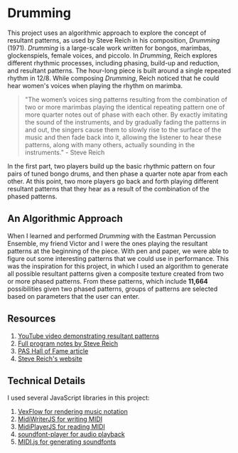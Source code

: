 # Drumming

This project uses an algorithmic approach to explore the concept of resultant patterns, as used by Steve Reich in his composition, *Drumming* (1971). *Drumming* is a large-scale work written for bongos, marimbas, glockenspiels, female voices, and piccolo. In *Drumming*, Reich explores different rhythmic processes, including phasing, build-up and reduction, and resultant patterns. The hour-long piece is built around a single repeated rhythm in 12/8. While composing *Drumming*, Reich noticed that he could hear women's voices when playing the rhythm on marimba.

> "The women’s voices sing patterns resulting from the combination of two or more marimbas playing the identical repeating pattern one of more quarter notes out of phase with each other. By exactly imitating the sound of the instruments, and by gradually fading the patterns in and out, the singers cause them to slowly rise to the surface of the music and then fade back into it, allowing the listener to hear these patterns, along with many others, actually sounding in the instruments." - Steve Reich

In the first part, two players build up the basic rhythmic pattern on four pairs of tuned bongo drums, and then phase a quarter note apar from each other. At this point, two more players go back and forth playing different resultant patterns that they hear as a result of the combination of the phased patterns.

## An Algorithmic Approach

When I learned and performed *Drumming* with the Eastman Percussion Ensemble, my friend Victor and I were the ones playing the resultant patterns at the beginning of the piece. With pen and paper, we were able to figure out some interesting patterns that we could use in performance. This was the inspiration for this project, in which I used an algorithm to generate all possible resultant patterns given a composite texture created from two or more phased patterns. From these patterns, which include **11,664** possibilities given two phased patterns, groups of patterns are selected based on parameters that the user can enter.

## Resources

1. [YouTube video demonstrating resultant patterns](https://youtu.be/aEJtf0uvHfI?t=176)
2. [Full program notes by Steve Reich](https://www.boosey.com/cr/music/Steve-Reich-Drumming/1374)
3. [PAS Hall of Fame article](https://www.pas.org/about/hall-of-fame/steve-reich)
4. [Steve Reich's website](https://www.stevereich.com/)

## Technical Details

I used several JavaScript libraries in this project:
1. [VexFlow for rendering music notation](https://github.com/0xfe/vexflow)
2. [MidiWriterJS for writing MIDI](https://github.com/grimmdude/MidiWriterJS)
3. [MidiPlayerJS for reading MIDI](https://github.com/grimmdude/MidiPlayerJS)
4. [soundfont-player for audio playback](https://github.com/danigb/soundfont-player)
5. [MIDI.js for generating soundfonts](https://github.com/mudcube/MIDI.js)
